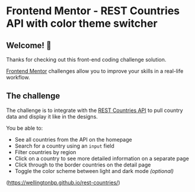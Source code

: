 # Frontend Mentor - REST Countries API with color theme switcher

## Welcome! 👋

Thanks for checking out this front-end coding challenge solution.

[Frontend Mentor](https://www.frontendmentor.io) challenges allow you to improve your skills in a real-life workflow.

## The challenge

The challenge is to integrate with the [REST Countries API](https://restcountries.eu) to pull country data and display it like in the designs.

You be able to:

- See all countries from the API on the homepage
- Search for a country using an `input` field
- Filter countries by region
- Click on a country to see more detailed information on a separate page
- Click through to the border countries on the detail page
- Toggle the color scheme between light and dark mode *(optional)*

(https://wellingtonbp.github.io/rest-countries/)
